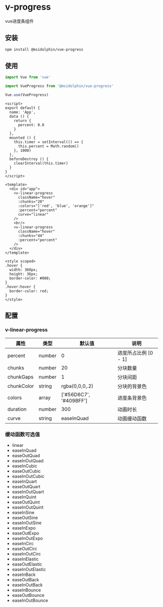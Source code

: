 # v-progress
vue进度条组件

## 安装

```bash
npm install @msidolphin/vue-progress
```

## 使用

```js
import Vue from 'vue'

import VueProgress from '@msidolphin/vue-progress'

Vue.use(VueProgress)
```

```vue
<script>
export default {
  name: 'App',
  data () {
    return {
      percent: 0.8
    }
  },
  mounted () {
    this.timer = setInterval(() => {
      this.percent = Math.random()
    }, 1000)
  },
  beforeDestroy () {
    clearInterval(this.timer)
  }
}
</script>

<template>
  <div id="app">
    <v-linear-progress
      className="hover"
      :chunks="20"
      :colors="['red', 'blue', 'orange']"
      :percent="percent"
      curve="linear"
    />
    <br/>
    <v-linear-progress
      className="hover"
      :chunks="44"
      :percent="percent"
    />
  </div>
</template>

<style scoped>
.hover {
  width: 360px;
  height: 36px;
  border-color: #000;
}
.hover:hover {
  border-color: red;
}
</style>
```
## 配置

### v-linear-progress

|  属性   | 类型  |  默认值   | 说明  |
|  ----  | ----  | ----  | ----  |
| percent | number | 0  | 进度所占比例 [0 - 1] |
| chunks  | number | 20  | 分块数量 |
| chunkGaps  | number | 1  | 分块间距 |
| chunkColor  | string | rgba(0,0,0,.2) | 分块的背景色 |
| colors  | array<string> | ['#56D6C7', '#409BFF'] | 进度条背景色 |
| duration  | number | 300  | 动画时长 |
| curve  | string | easeInQuad  | 动画缓动函数 |


### 缓动函数可选值

* linear
* easeInQuad
* easeOutQuad
* easeInOutQuad
* easeInCubic
* easeOutCubic
* easeInOutCubic
* easeInQuart
* easeOutQuart
* easeInOutQuart
* easeInQuint
* easeOutQuint
* easeInOutQuint
* easeInSine
* easeOutSine
* easeInOutSine
* easeInExpo
* easeOutExpo
* easeInOutExpo
* easeInCirc
* easeOutCirc
* easeInOutCirc
* easeInElastic
* easeOutElastic
* easeInOutElastic
* easeInBack
* easeOutBack
* easeInOutBack
* easeInBounce
* easeOutBounce
* easeInOutBounce